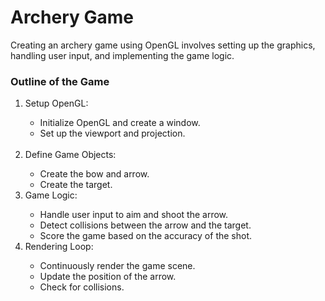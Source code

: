 # Archery Game
<p>Creating an archery game using OpenGL involves setting up the graphics, handling user input, and implementing the game logic.</p>
<h3>Outline of the Game</h3>
<ol>
  <li>Setup OpenGL:</li>
  <ul>
    <li>Initialize OpenGL and create a window.</li>
    <li>Set up the viewport and projection.</li>
  </ul>
  <br>
  <li>Define Game Objects:</li>
  <ul>
    <li>Create the bow and arrow.</li>
    <li>Create the target.</li>
  </ul>
  <li>Game Logic:</li>
  <ul>
    <li>Handle user input to aim and shoot the arrow.</li>
    <li>Detect collisions between the arrow and the target.</li>
    <li>Score the game based on the accuracy of the shot.</li>
  </ul>
  <li>Rendering Loop:</li>
  <ul>
    <li>Continuously render the game scene.</li>
    <li>Update the position of the arrow.</li>
    <li>Check for collisions.</li>
  </ul>
</ol>
<br>

